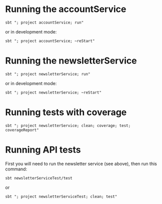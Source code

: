 # Running the accountService
`sbt "; project accountService; run"`

or in development mode:

`sbt "; project accountService; ~reStart"`

# Running the newsletterService
`sbt "; project newsletterService; run"`

or in development mode:

`sbt "; project newsletterService; ~reStart"`


# Running tests with coverage
`sbt "; project newsletterService; clean; coverage; test; coverageReport"`

# Running API tests
First you will need to run the newsletter service (see above), then run this command:

`sbt newsletterServiceTest/test` 
 
 or

`sbt "; project newsletterServiceTest; clean; test"`
